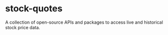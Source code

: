 # stock-quotes
A collection of open-source APIs and packages to access live and historical stock price data.
